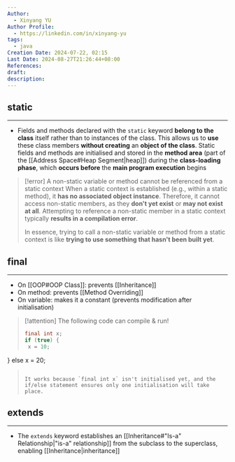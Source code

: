 ```yaml
---
Author:
  - Xinyang YU
Author Profile:
  - https://linkedin.com/in/xinyang-yu
tags:
  - java
Creation Date: 2024-07-22, 02:15
Last Date: 2024-08-27T21:26:44+08:00
References: 
draft: 
description: 
---
```

## static
---
- Fields and methods declared with the `static` keyword **belong to the class** itself rather than to instances of the class. This allows us to **use** these class members **without creating** an **object of the class**. Static fields and methods are initialised and stored in the **method area** (part of the [[Address Space#Heap Segment|heap]]) during the **class-loading phase**, which **occurs before** the **main program execution** begins

>[!error] A non-static variable or method cannot be referenced from a static context
> When a static context is established (e.g., within a static method), it **has no associated object instance**. Therefore, it cannot access non-static members, as they **don't yet exist** or **may not exist at all**. Attempting to reference a non-static member in a static context typically **results in a compilation error**.
> 
> In essence, trying to call a non-static variable or method from a static context is like **trying to use something that hasn't been built yet**.

## final
---
- On [[OOP#OOP Class]]: prevents [[Inheritance]]
- On method: prevents [[Method Overriding]]
- On variable: makes it a constant (prevents modification after initialisation)

>[!attention] The following code can compile & run!
>```java
>final int x;
>if (true) {
>  x = 10;
} else x = 20;
>```
>
> It works because `final int x` isn't initialised yet, and the if/else statement ensures only one initialisation will take place.

## extends
---
- The `extends` keyword establishes an [[Inheritance#"Is-a" Relationship|"is-a" relationship]] from the subclass to the superclass, enabling [[Inheritance|inheritance]]

